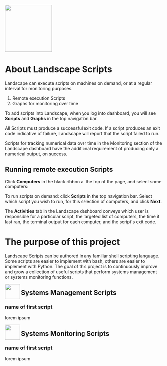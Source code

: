 <img src="https://assets.ubuntu.com/v1/bc04c279-landscape-title-logo-white.svg" height="150">


# About Landscape Scripts

Landscape can execute scripts on machines on demand, or at a regular interval for monitoring purposes.

1. Remote execution Scripts
2. Graphs for monitoring over time

To add scripts into Landscape, when you log into dashboard, you will see **Scripts** and **Graphs** in the top navigation bar.

All Scripts must produce a successful exit code. If a script produces an exit code indicative of failure, Landscape will report that the script failed to run.

Scripts for tracking numerical data over time in the Monitoring section of the Landscape dashboard have the additional requirement of producing only a numerical output, on success.

## Running remote execution Scripts
Click **Computers** in the black ribbon at the top of the page, and select some computers:

To run scripts on demand: click **Scripts** in the top navigation bar. Select which script you wish to run, for this selection of computers, and click **Next**.

The **Activities** tab in the Landscape dashboard conveys which user is responsible for a particular script, the targeted list of computers, the time it last ran, the terminal output for each computer, and the script's exit code.

# The purpose of this project

Landscape Scripts can be authored in any familiar shell scripting language. Some scripts are easier to implement with bash, others are easier to implement with Python. The goal of this project is to continuously improve and grow a collection of useful scripts that perform systems management or systems monitoring functions.

<img src="https://assets.ubuntu.com/v1/c9dc2869-Use-snap-commands.svg" height="48" align="left">

## Systems Management Scripts

### name of first script

lorem ipsum

<img src="https://assets.ubuntu.com/v1/d3aa493c-Build-your-first-snap.svg" height="48" align="left">

## Systems Monitoring Scripts

### name of first script

lorem ipsum